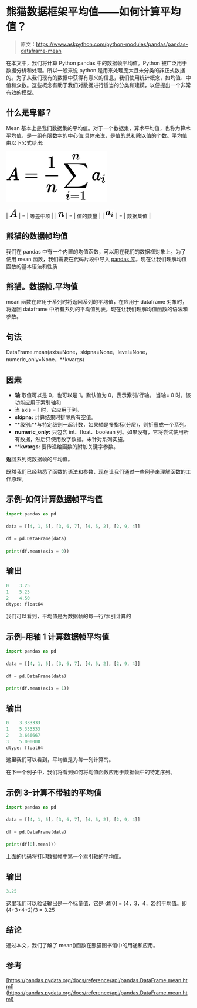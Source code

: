 # 熊猫数据框架平均值——如何计算平均值？

> 原文：<https://www.askpython.com/python-modules/pandas/pandas-dataframe-mean>

在本文中，我们将计算 Python pandas 中的数据帧平均值。Python 被广泛用于数据分析和处理。所以一般来说 python 是用来处理庞大且未分类的非正式数据的。为了从我们现有的数据中获得有意义的信息，我们使用统计概念，如均值、中值和众数。这些概念有助于我们对数据进行适当的分类和建模，以便提出一个非常有效的模型。

## 什么是卑鄙？

Mean 基本上是我们数据集的平均值。对于一个数据集，算术平均值，也称为算术平均值，是一组有限数字的中心值:具体来说，是值的总和除以值的个数。平均值由以下公式给出:

![A= \frac {1}{n} \sum \limits_{i=1}^n a_i](img/b95c9cd33ac043a3648156916b885101.png)

| ![A](img/39cb941bff0184c97ea436c0d959f033.png) | = | 等差中项 |
| ![n](img/bf9a034cdb2cc8dc1dc9239834526d5d.png) | = | 值的数量 |
| ![a_i](img/255d2802eaa890a6d6dcc3f411785c60.png) | = | 数据集值 |

## 熊猫的数据帧均值

我们在 pandas 中有一个内置的均值函数，可以用在我们的数据框对象上。为了使用 mean 函数，我们需要在代码片段中导入 [pandas 库](https://www.askpython.com/python-modules/pandas/python-pandas-module-tutorial)。现在让我们理解均值函数的基本语法和性质

## 熊猫。数据帧.平均值

mean 函数在应用于系列时将返回系列的平均值，在应用于 dataframe 对象时，将返回 dataframe 中所有系列的平均值列表。现在让我们理解均值函数的语法和参数。

## 句法

DataFrame.mean(axis=None，skipna=None，level=None，numeric_only=None，**kwargs)

## 因素

*   **轴**:取值可以是 0，也可以是 1。默认值为 0，表示索引/行轴。
    当轴= 0 时，该功能应用于索引轴和
*   当 axis = 1 时，它应用于列。
*   **skipna:** 计算结果时排除所有空值。
*   **级别:**与特定级别一起计数，如果轴是多指标(分层)，则折叠成一个系列。
*   **numeric_only:** 只包含 int、float、boolean 列。如果没有，它将尝试使用所有数据，然后只使用数字数据。未针对系列实施。
*   ****kwargs:** 要传递给函数的附加关键字参数。

**返回**系列或数据帧的平均值。

既然我们已经熟悉了函数的语法和参数，现在让我们通过一些例子来理解函数的工作原理。

## 示例–如何计算数据帧平均值

```py
import pandas as pd

data = [[4, 1, 5], [3, 6, 7], [4, 5, 2], [2, 9, 4]]

df = pd.DataFrame(data)

print(df.mean(axis = 0))

```

## 输出

```py
0    3.25
1    5.25
2    4.50
dtype: float64
```

我们可以看到，平均值是为数据帧的每一行/索引计算的

## 示例–用轴 1 计算数据帧平均值

```py
import pandas as pd

data = [[4, 1, 5], [3, 6, 7], [4, 5, 2], [2, 9, 4]]

df = pd.DataFrame(data)

print(df.mean(axis = 1))

```

## 输出

```py
0    3.333333
1    5.333333
2    3.666667
3    5.000000
dtype: float64

```

这里我们可以看到，平均值是为每一列计算的。

在下一个例子中，我们将看到如何将均值函数应用于数据帧中的特定序列。

## 示例 3–计算不带轴的平均值

```py
import pandas as pd

data = [[4, 1, 5], [3, 6, 7], [4, 5, 2], [2, 9, 4]]

df = pd.DataFrame(data)

print(df[0].mean())

```

上面的代码将打印数据帧中第一个索引轴的平均值。

## 输出

```py
3.25
```

这里我们可以验证输出是一个标量值，它是 df[0] = {4，3，4，2}的平均值。即(4+3+4+2)/3 = 3.25

## 结论

通过本文，我们了解了 mean()函数在熊猫图书馆中的用途和应用。

## 参考

[https://pandas.pydata.org/docs/reference/api/pandas.DataFrame.mean.html](https://pandas.pydata.org/docs/reference/api/pandas.DataFrame.mean.html)